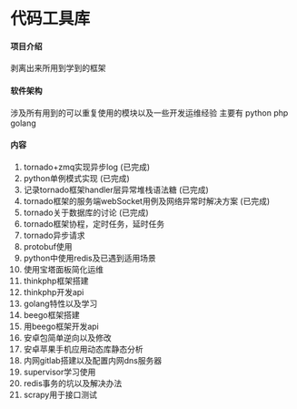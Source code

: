 # 代码工具库

#### 项目介绍
剥离出来所用到学到的框架

#### 软件架构
涉及所有用到的可以重复使用的模块以及一些开发运维经验
主要有 python php golang


#### 内容

1. tornado+zmq实现异步log                                                 (已完成)
2. python单例模式实现                                                     (已完成)
3. 记录tornado框架handler层异常堆栈语法糖                                 (已完成)
4. tornado框架的服务端webSocket用例及网络异常时解决方案                   (已完成)
5. tornado关于数据库的讨论                                                (已完成)
6. tornado框架协程，定时任务，延时任务
7. tornado异步请求
8. protobuf使用
9. python中使用redis及已遇到适用场景
10. 使用宝塔面板简化运维
11. thinkphp框架搭建
12. thinkphp开发api
13. golang特性以及学习
14. beego框架搭建
15. 用beego框架开发api
16. 安卓包简单逆向以及修改
17. 安卓苹果手机应用动态库静态分析
18. 内网gitlab搭建以及配置内网dns服务器
19. supervisor学习使用
20. redis事务的坑以及解决办法
21. scrapy用于接口测试